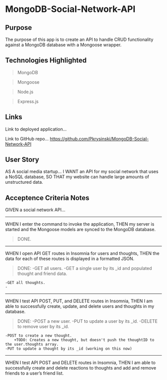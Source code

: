 # MongoDB-Social-Network-API

## Purpose
The purpose of this app is to create an API to handle CRUD functionality against a MongoDB database with a Mongoose wrapper.


## Technologies Highlighted
>MongoDB

>Mongoose

>Node.js

>Express.js

## Links

Link to deployed application...


Link to GitHub repo...
https://github.com/Pkrysinski/MongoDB-Social-Network-API

## User Story

AS A social media startup...
I WANT an API for my social network that uses a NoSQL database,
SO THAT my website can handle large amounts of unstructured data.


## Acceptence Criteria Notes

GIVEN a social network API...

- - - - -
WHEN I enter the command to invoke the application,
THEN my server is started and the Mongoose models are synced to the MongoDB database.
>DONE.

- - - - -
WHEN I open API GET routes in Insomnia for users and thoughts,
THEN the data for each of these routes is displayed in a formatted JSON.
>DONE:
    -GET all users.
    -GET a single user by its _id and populated thought and friend data.

    -GET all thoughts.
    -

- - - - -
WHEN I test API POST, PUT, and DELETE routes in Insomnia,
THEN I am able to successfully create, update, and delete users and thoughts in my database.
>DONE:
    -POST a new user.
    -PUT to update a user by its _id.
    -DELETE to remove user by its _id.

    -POST to create a new thought.
        +TODO: Creates a new thought, but doesn't push the thoughtID to the user.thoughts array.
    -PUT to update a thought by its _id (working on this now)

- - - - -
WHEN I test API POST and DELETE routes in Insomnia,
THEN I am able to successfully create and delete reactions to thoughts and add and remove friends to a user’s friend list.
